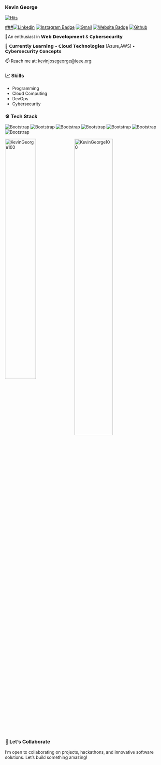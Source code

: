 ### Kevin George

[![Hits](https://hits.seeyoufarm.com/api/count/incr/badge.svg?url=https%3A%2F%2Fgithub.com%2FKevinGeorge100%2FKevinGeorge100&count_bg=%2379C83D&title_bg=%23555555&icon=&icon_color=%23E7E7E7&title=Profile+Views&edge_flat=false)](https://hits.seeyoufarm.com)

[###![Linkedin](https://img.shields.io/badge/-LinkedIn-blue?style=flat&logo=Linkedin&logoColor=white)](https://www.linkedin.com/in/kwingeorge/)
[![Instagram Badge](https://img.shields.io/badge/-Instagram-purple?logo=instagram&logoColor=white&link=https://instagram.com/kwin.george/)](https://www.instagram.com/kwin.george)
[![Gmail](https://img.shields.io/badge/-Gmail-c14438?style=flat&logo=Gmail&logoColor=white)](mailto:kevinjosegeorge@ieee.org)
[![Website Badge](https://img.shields.io/badge/-Website-c14438?style=flat&logo=Google-Chrome&logoColor=white&link=https://linktr.ee/kevingeorge1)](https://linktr.ee/kevingeorge1)
[![Github](https://img.shields.io/github/followers/KevinGeorge100?label=Follow&style=social)](https://github.com/KevinGeorge100)

📍An enthusiast in 𝗪𝗲𝗯 𝗗𝗲𝘃𝗲𝗹𝗼𝗽𝗺𝗲𝗻𝘁 & 𝗖𝘆𝗯𝗲𝗿𝘀𝗲𝗰𝘂𝗿𝗶𝘁𝘆

🌱 𝗖𝘂𝗿𝗿𝗲𝗻𝘁𝗹𝘆 𝗟𝗲𝗮𝗿𝗻𝗶𝗻𝗴
  • 𝗖𝗹𝗼𝘂𝗱 𝗧𝗲𝗰𝗵𝗻𝗼𝗹𝗼𝗴𝗶𝗲𝘀 (Azure,AWS)
  • 𝗖𝘆𝗯𝗲𝗿𝘀𝗲𝗰𝘂𝗿𝗶𝘁𝘆 𝗖𝗼𝗻𝗰𝗲𝗽𝘁𝘀

 📫 Reach me at: kevinjosegeorge@ieee.org

### 📈 Skills

- Programming
- Cloud Computing 
- DevOps
- Cybersecurity 
### ⚙️ Tech Stack

![Bootstrap](https://img.shields.io/badge/-Python-05122A?style=social&logo=Python&color=d82d0b) ![Bootstrap](https://img.shields.io/badge/-C%23-05122A?style=social&logo=C#&color=d82d0b) ![Bootstrap](https://img.shields.io/badge/-Java-05122A?style=social&logo=Java&color=d82d0b) ![Bootstrap](https://img.shields.io/badge/-Kubernetes-05122A?style=social&logo=Kubernetes&color=d82d0b) ![Bootstrap](https://img.shields.io/badge/-MySQL-05122A?style=social&logo=MySQL&color=d82d0b) ![Bootstrap](https://img.shields.io/badge/-Django-05122A?style=social&logo=Django&color=d82d0b) ![Bootstrap](https://img.shields.io/badge/-Visual%20Studio%20Code-05122A?style=social&logo=Visual-Studio-Code&color=d82d0b)

<div>
  <img width="45%" align="left" src="https://github-readme-stats.vercel.app/api/top-langs?username=KevinGeorge100&show_icons=true&locale=en&layout=compact" alt="KevinGeorge100" />
  <img width="50%"  src="https://github-readme-streak-stats.herokuapp.com/?user=KevinGeorge100&" alt="KevinGeorge100" />
</div>


### 🚀 Let’s Collaborate

I’m open to collaborating on projects, hackathons, and innovative software solutions. Let’s build something amazing!

